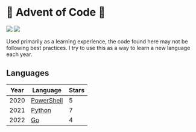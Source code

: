 # :christmas_tree: Advent of Code :santa:

![](https://img.shields.io/badge/stars%20⭐-28-yellow)
![](https://img.shields.io/badge/days%20completed-14-red)

Used primarily as a learning experience, the code found here may not be following best practices. I try to use this as a way to learn a new language each year.

## Languages

| Year | Language                                                    | Stars |
| ---- | ----------------------------------------------------------- | ----- |
| 2020 | [PowerShell](https://learn.microsoft.com/en-us/powershell/) | 5     |
| 2021 | [Python](https://www.python.org/)                           | 7     |
| 2022 | [Go](https://golang.org/)                                   | 4     |
